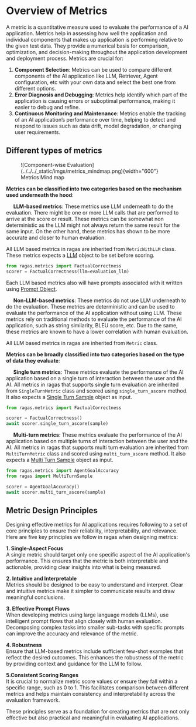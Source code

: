 # Overview of Metrics

A metric is a quantitative measure used to evaluate the performance of a AI application. Metrics help in assessing how well the application and individual components that makes up application is performing relative to the given test data. They provide a numerical basis for comparison, optimization, and decision-making throughout the application development and deployment process. Metrics are crucial for:

1. **Component Selection**: Metrics can be used to compare different components of the AI application like LLM, Retriever, Agent configuration, etc with your own data and select the best one from different options.
2. **Error Diagnosis and Debugging**: Metrics help identify which part of the application is causing errors or suboptimal performance, making it easier to debug and refine.
3. **Continuous Monitoring and Maintenance**: Metrics enable the tracking of an AI application’s performance over time, helping to detect and respond to issues such as data drift, model degradation, or changing user requirements.


## Different types of metrics

<figure markdown="span">
  ![Component-wise Evaluation](../../../_static/imgs/metrics_mindmap.png){width="600"}
  <figcaption>Metrics Mind map</figcaption>
</figure>

**Metrics can be classified into two categories based on the mechanism used underneath the hood**:

&nbsp;&nbsp;&nbsp;&nbsp; **LLM-based metrics**: These metrics use LLM underneath to do the evaluation. There might be one or more LLM calls that are performed to arrive at the score or result. These metrics can be somewhat non deterministic as the LLM might not always return the same result for the same input. On the other hand, these metrics has shown to be more accurate and closer to human evaluation.

All LLM based metrics in ragas are inherited from `MetricWithLLM` class. These metrics expects a [LLM]() object to be set before scoring.

```python
from ragas.metrics import FactualCorrectness
scorer = FactualCorrectness(llm=evaluation_llm)
```

Each LLM based metrics also will have prompts associated with it written using [Prompt Object]().


&nbsp;&nbsp;&nbsp;&nbsp; **Non-LLM-based metrics**: These metrics do not use LLM underneath to do the evaluation. These metrics are deterministic and can be used to evaluate the performance of the AI application without using LLM. These metrics rely on traditional methods to evaluate the performance of the AI application, such as string similarity, BLEU score, etc. Due to the same, these metrics are known to have a lower correlation with human evaluation.

All LLM based metrics in ragas are inherited from `Metric` class. 

**Metrics can be broadly classified into two categories based on the type of data they evaluate**:

&nbsp;&nbsp;&nbsp;&nbsp; **Single turn metrics**: These metrics evaluate the performance of the AI application based on a single turn of interaction between the user and the AI. All metrics in ragas that supports single turn evaluation are inherited from `SingleTurnMetric` class and scored using `single_turn_ascore` method. It also expects a [Single Turn Sample]() object as input.

```python
from ragas.metrics import FactualCorrectness

scorer = FactualCorrectness()
await scorer.single_turn_ascore(sample)
```

&nbsp;&nbsp;&nbsp;&nbsp; **Multi-turn metrics**: These metrics evaluate the performance of the AI application based on multiple turns of interaction between the user and the AI. All metrics in ragas that supports multi turn evaluation are inherited from `MultiTurnMetric` class and scored using `multi_turn_ascore` method. It also expects a [Multi Turn Sample]() object as input.

```python
from ragas.metrics import AgentGoalAccuracy
from ragas import MultiTurnSample

scorer = AgentGoalAccuracy()
await scorer.multi_turn_ascore(sample)
```

## Metric Design Principles

Designing effective metrics for AI applications requires following to a set of core principles to ensure their reliability, interpretability, and relevance. Here are five key principles we follow in ragas when designing metrics:

**1. Single-Aspect Focus**  
A single metric should target only one specific aspect of the AI application's performance. This ensures that the metric is both interpretable and actionable, providing clear insights into what is being measured.

**2. Intuitive and Interpretable**  
Metrics should be designed to be easy to understand and interpret. Clear and intuitive metrics make it simpler to communicate results and draw meaningful conclusions.

**3. Effective Prompt Flows**  
When developing metrics using large language models (LLMs), use intelligent prompt flows that align closely with human evaluation. Decomposing complex tasks into smaller sub-tasks with specific prompts can improve the accuracy and relevance of the metric.

**4. Robustness**  
Ensure that LLM-based metrics include sufficient few-shot examples that reflect the desired outcomes. This enhances the robustness of the metric by providing context and guidance for the LLM to follow.

**5.Consistent Scoring Ranges**  
It is crucial to normalize metric score values or ensure they fall within a specific range, such as 0 to 1. This facilitates comparison between different metrics and helps maintain consistency and interpretability across the evaluation framework.

These principles serve as a foundation for creating metrics that are not only effective but also practical and meaningful in evaluating AI applications.
